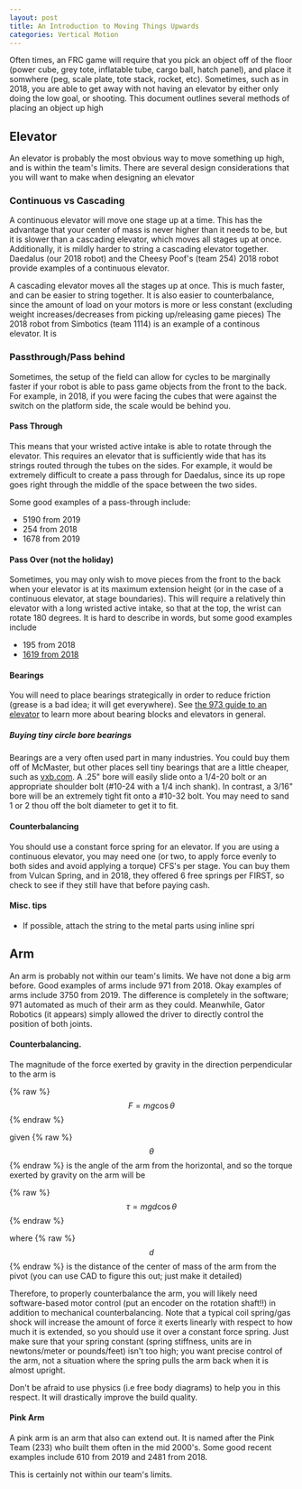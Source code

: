 ```yaml
---
layout: post
title: An Introduction to Moving Things Upwards
categories: Vertical Motion
---
```


Often times, an FRC game will require that you pick an object off of the floor (power cube, grey tote, inflatable tube, cargo ball, hatch panel),
and place it somwhere (peg, scale plate, tote stack, rocket, etc). Sometimes, such as in 2018, you are able to get away with not having an 
elevator by either only doing the low goal, or shooting. This document outlines several methods of placing an object up high

## Elevator

An elevator is probably the most obvious way to move something up high, and is within the team's limits. There are several design considerations
that you will want to make when designing an elevator

### Continuous vs Cascading

A continuous elevator will move one stage up at a time. This has the advantage that your center of mass is never higher than it needs to be, but
it is slower than a cascading elevator, which moves all stages up at once. Additionally, it is mildly harder to string a cascading elevator together.
Daedalus (our 2018 robot) and the Cheesy Poof's (team 254) 2018 robot provide examples of a continuous elevator.


A cascading elevator moves all the stages up at once. This is much faster, and can be easier to string together. It is also easier to counterbalance,
since the amount of load on your motors is more or less constant (excluding weight increases/decreases from picking up/releasing game pieces)
The 2018 robot from Simbotics (team 1114) is an example of a continous elevator. It is 

### Passthrough/Pass behind

Sometimes, the setup of the field can allow for cycles to be marginally faster if your robot is able to pass game objects from the front 
to the back. For example, in 2018, if you were facing the cubes that were against the switch on the platform side, the scale would be behind
you. 

#### Pass Through

This means that your wristed active intake is able to rotate through the elevator. This requires an elevator that is sufficiently wide that has its
strings routed through the tubes on the sides. For example, it would be extremely difficult to create a pass through for Daedalus, since its up rope goes right 
through the middle of the space between the two sides. 

Some good examples of a pass-through include:

- 5190 from 2019
- 254 from 2018
- 1678 from 2019

#### Pass Over (not the holiday)

Sometimes, you may only wish to move pieces from the front to the back when your elevator is at its maximum extension height (or in the case of a 
continuous elevator, at stage boundaries). This will require a relatively thin elevator with a long wristed active intake, so that at the top, the wrist
can rotate 180 degrees. It is hard to describe in words, but some good examples include
- 195 from 2018
- [1619 from 2018](https://youtu.be/k3w4hPvwMqI?t=36)

#### Bearings

You will need to place bearings strategically in order to reduce friction (grease is a bad idea; it will get everywhere).
See [the 973 guide to an elevator](https://www.youtube.com/watch?v=wZ6a6dc4BGg) to learn more about bearing blocks and elevators in general.


##### Buying tiny circle bore bearings

Bearings are a very often used part in many industries. You could buy them off of McMaster, but other places sell tiny bearings that are a little cheaper, such as [vxb.com](http://vxb.com). A .25" bore will easily slide onto a 1/4-20 bolt or an appropriate shoulder bolt (#10-24 with a 1/4 inch shank). In contrast, a 3/16" bore will be an extremely tight fit onto a #10-32 bolt. You may need to sand 1 or 2 thou off the bolt diameter to get it to fit. 


#### Counterbalancing

You should use a constant force spring for an elevator. If you are using a continuous elevator, you may need one (or two, to apply force evenly to both sides and avoid applying
a torque) CFS's per stage. You can buy them from Vulcan Spring, and in 2018, they offered 6 free springs per FIRST, so check to see if they still have that before paying
cash.

#### Misc. tips

- If possible, attach the string to the metal parts using inline spri

## Arm

An arm is probably not within our team's limits. We have not done a big arm before. Good examples of arms include 971 from 2018. Okay
examples of arms include 3750 from 2019. The difference is completely in the software; 971 automated as much of their arm as they could.
Meanwhile, Gator Robotics (it appears) simply allowed the driver to directly control the position of both joints.

#### Counterbalancing.

The magnitude of the force exerted by gravity in the direction perpendicular to the arm is

{% raw %} $$ F = mg \cos{\theta} $$ {% endraw %}

given {% raw %} $$ \theta $$ {% endraw %} is the angle of the arm from the horizontal, and so the torque exerted by gravity on the arm will be

{% raw %} $$ \tau = mg d \cos{\theta} $$ {% endraw %}

where {% raw %} $$ d $$ {% endraw %} is the distance of the center of mass of the arm from the pivot (you can use CAD to figure this out; just make it detailed)

Therefore, to properly counterbalance the arm, you will likely need software-based motor control (put an encoder on the rotation shaft!!) in addition to
mechanical counterbalancing. Note that a typical coil spring/gas shock will increase the amount of force it exerts linearly with respect to how much it is extended,
so you should use it over a constant force spring. Just make sure that your spring constant (spring stiffness, units are in newtons/meter or pounds/feet) isn't too high; you want precise control of the arm, not a situation where the spring pulls the arm back when it is almost upright. 

Don't be afraid to use physics (i.e free body diagrams) to help you in this respect. It will drastically improve the build quality.



#### Pink Arm

A pink arm is an arm that also can extend out. It is named after the Pink Team (233) who built them often in the mid 2000's. Some good recent examples
include 610 from 2019 and 2481 from 2018.

This is certainly not within our team's limits.

